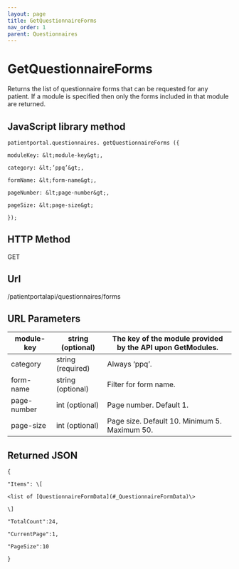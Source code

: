 ```yaml
---
layout: page
title: GetQuestionnaireForms
nav_order: 1
parent: Questionnaires
---
```


# GetQuestionnaireFormsReturns the list of questionnaire forms that can be requested for any patient. If a module is specified then only the forms included in that module are returned.## JavaScript library method```patientportal.questionnaires. getQuestionnaireForms ({moduleKey: &lt;module-key&gt;,category: &lt;’ppq’&gt;,formName: &lt;form-name&gt;,pageNumber: &lt;page-number&gt;,pageSize: &lt;page-size&gt;});```## HTTP MethodGET## ****Url****/patientportalapi/questionnaires/forms## URL Parameters| module-key | string (optional) | The key of the module provided by the API upon GetModules. || --- | --- | --- || category | string (required) | Always ‘ppq’. || form-name | string (optional) | Filter for form name. || page-number | int (optional) | Page number. Default 1. || page-size | int (optional) | Page size. Default 10. Minimum 5. Maximum 50. |## Returned JSON```{"Items": \[<list of [QuestionnaireFormData](#_QuestionnaireFormData)\>\]"TotalCount":24,"CurrentPage":1,"PageSize":10}```